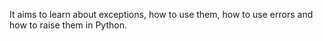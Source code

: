 It aims to learn about exceptions, how to use them, how to use errors and how to raise them in Python.
